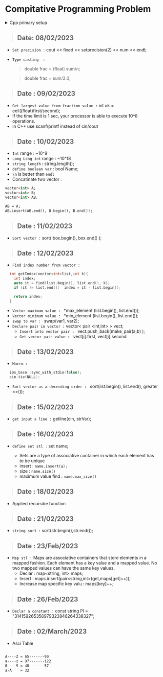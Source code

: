 # Compitative Programming Problem
<details>
<summary>Cpp primary setup</summary>

```cpp
#include <bits/stdc++.h>
using namespace std;

#define ll long long int
#define pb push_back

#define f first
#define s second
#define no cout << "NO\n"
#define yes cout << "YES\n"


void solve()
{

}
int main(){
    ios_base::sync_with_stdio(false);
    cin.tie(NULL);


    int t = 1;
    cin >> t;
 
    while (t--)
    {
        solve();
    }
 
    return 0;
}
```
</details>








> ## Date: 08/02/2023
+ `Set precision :` cout << fixed << setprecision(2) << num << endl;
+ `Type casting  :` 
   > double frac = (float) sum/n;
   
   > double frac =  sum/2.0;


> ## Date : 09/02/2023
  + `Get largest value from fraction value :` int ok = ceil((float)first/second);
  + If the time limit is 1 sec, your processor is able to execute 10^8 operations.
  + In C++ use scanf/printf instead of cin/cout

> ## Date : 10/02/2023
  + `Int` range : ~10^9
  + `Long Long int`  range : ~10^18
  + `string length` : string.length();
  + `define boolean var` : bool Name;
  + `\n` is better than `endl`
  + Concatinate two vector :
  ```html
  vector<int> A;
  vector<int> B;
  vector<int> AB;

  AB = A;
  AB.insert(AB.end(), B.begin(), B.end());
  ```
> ## Date : 11/02/2023
+ `Sort vector :` sort( box.begin(), box.end() );

> ## Date : 12/02/2023
  + `Find index number from vector :`
  ```cpp
    int getIndex(vector<int>list,int k){
      int index;
      auto it = find(list.begin(), list.end(), k);
      if (it != list.end())  index = it - list.begin();
  
      return index;
    }
 ```
  + `Vector maximum value : ` *max_element (list.begin(), list.end());
  + `Vector minimum value : ` *min_element (list.begin(), list.end());
  + `swap to var : ` swap(var1, var2);
  + ` Declare pair in vector : ` vector< pair <int,int> > vect;
      + `Insert into vector pair : ` vect.push_back(make_pair(a,b) );
      + `Get vector pair value : ` vect[i].first, vect[i].second

> ## Date : 13/02/2023
+ `Macro : ` 
```cpp
  ios_base::sync_with_stdio(false);
  cin.tie(NULL);
```
+ `Sort vector as a decending order : ` sort(list.begin(), list.end(), greater <>());


> ## Date : 15/02/2023
+ `get input a line :` getline(cin, strVar);



> ## Date : 16/02/2023
+ `define set stl :` set<int> name;
   + Sets are a type of associative container in which each element has to be unique 
   + insert : `name.insert(a);`
   + size   : `name.size()`
   + maximum value find : `name.max_size()`    

> ## Date : 18/02/2023
+ Applied recursibe function

> ## Date : 21/02/2023
+ `string sort :` sort(str.begin(),str.end()); 

> ## Date : 23/Feb/2023
+ `Msp stl :` Maps are associative containers that store elements in a mapped fashion. Each element has a key value and a mapped value. No two mapped values can have the same key values.
   + Declar : map<string, int> maps;
   + Insert : maps.insert(pair<string,int>(get,maps[get]++));
   + Increase map specific key valu : maps[key]++;

> ## Date : 26/Feb/2023
+ `Declar a constant :` const string PI = "314159265358979323846264338327";

> ## Date : 02/March/2023
+ Asci Table 
```html

A----Z = 65-------90
a----z = 97-------122
0----9 = 48-------57
a-A    = 32

```